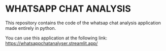 # WHATSAPP CHAT ANALYSIS
This repository contains the code of the whatsap chat analysis application made entirely in python.

You can use this application at the following link: https://whatsappchatanalyser.streamlit.app/
